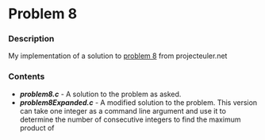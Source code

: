 # Problem 8

### Description
My implementation of a solution to [problem 8](https://projecteuler.net/problem=8) from projecteuler.net

### Contents
* ***problem8.c*** - A solution to the problem as asked.
* ***problem8Expanded.c*** - A modified solution to the problem. This version can take one integer as a command line 
argument and use it to determine the number of consecutive integers to find the maximum product of